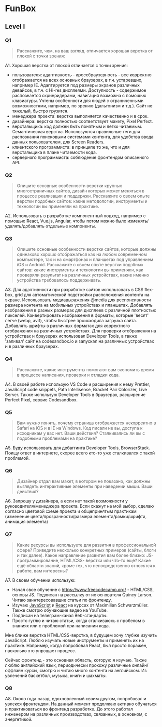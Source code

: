 # FunBox

## Level I

### Q1

> Расскажите, чем, на ваш взгляд, отличается хорошая верстка от плохой с точки зрения:

 A1.  Хорошая верстка от плохой отличается с точки зрения:
- пользователя:  адаптивность -  кроссбраузерность - все корректно отображается на всех основных браузерах, в т.ч. устаревших, например IE. Адаптируется под размеры экранов различных девайсов, в т.ч. с Hi-res дисплеями.
Доступность - содержимое распознается скринридерами, навигация возможна с помощью клавиатуры. Учтены особенности для людей с ограниченными возможностями, например, по зрению (дальтонизм и т.д.).
Сайт не тяжелый, быстро грузится.
- менеджера проекта: верстка выполняется качественно и в срок.
- дизайнера: верстка полностью соответствует макету, Pixel Perfect.
- верстальщика: код должен быть понятным и легко читаемым. Семантическая верстка. Используются правильные теги для распознания поисковыми системами контента, для удобства ввода данных пользователем, для Screen Readers.
- клиентского программиста: в принципе то же, что и для верстальщика в плане читаемости кода.
- серверного программиста: соблюдение фронтендом описанного API.

### Q2

>Опишите основные особенности верстки крупных многостраничных сайтов, дизайн
>которых может меняться в процессе реализации и поддержки.
>Расскажите о своем опыте верстки подобных сайтов: какие методологии, инструменты
>и технологии вы применяли на практике.

A2.  Использовать в разработке компонентный подход, например с помощью React, Vue.js, Angular, чтобы потом можно было изменять/удалять/добавлять отдельные компоненты.

### Q3

>Опишите основные особенности верстки сайтов, которые должны одинаково хорошо
>отображаться как на любом современном компьютере, так и на смартфонах и
>планшетах под управлением iOS и Android. Расскажите о своем опыте верстки
>подобных сайтов: какие инструменты и технологии вы применяли, как проверяли
>результат на различных устройствах, какие именно устройства требовалось
>поддерживать.

A3. Для адаптивности при разработке сайтов использовать в CSS  flex-box, grid для автоматической подстройки расположения контента на экране. Использовать медиавыражения  @media для респонсивности размера контента на мобильных устройствах и планшетах. Добавлять изображения в разных размерах для дисплеев с различной плотностью пикселей. Конвертировать изображения в форматы, которые 'весят' легче (webp, avif), чтобы быстрее происходила загрузка сайта. Добавлять шрифты в различных форматах для корректного отображения на различных устройствах. Для проверки отображения на устройствах и браузерах использовал Developer Tools, а также 'заливал' сайт  на  codesandbox.io и запускал на различных устройствах и в различных браузерах.

### Q4

>Расскажите, какие инструменты помогают вам экономить время в процессе
>написания, проверки и отладки кода.

A4. В своей работе использую VS Code и расширения к нему Prettier, JavaScript code snippets, Path Intellisense, Bracket Pair Colorizer, Live Server.
Также  использую Developer Tools в браузерах, расширение Perfect Pixel, сервис Codesandbox.

### Q5

>Вам нужно понять, почему страница отображается некорректно в Safari на iOS и в IE на
>Windows. Код писали не вы, доступа к исходникам у вас нет. Ваши действия?
>Сталкивались ли вы с подобными проблемами на практике?

A5. Буду использовать для дебаггинга Developer Tools, BrowserStack. Поищу ответ в интернете, скорее всего кто-то уже сталкивался с такой проблемой.

### Q6

>Дизайнер отдал вам макет, в котором не показано, как должны выглядеть
>интерактивные элементы при наведении мыши. Ваши действия?

A6. Запрошу у дизайнера, а если нет такой возможности у руководителя/менеджера проекта. Если скажут на мой выбор, сделаю согласно цветовой схеме проекта и общепринятым практикам (изменение цвета/прозрачности/размера элемента/рамки/шрифта, анимация элемента)

### Q7

>Какие ресурсы вы используете для развития в профессиональной сфере? Приведите
>несколько конкретных примеров (сайты, блоги и так далее).
>Какое направление развития вам более близко: JS-программирование, HTML/CSS-
>верстка или что-то ещё?
>Какие ещё области знаний, кроме тех, что непосредственно относятся к работе, вам
>интересны?

A7. В своем обучении использую:
- Начал свое обучение с https://www.freecodecamp.org/ - HTML/CSS, основы JS. Подписан на рассылку от их основателя Quincy Larson. Читаю заинтересовавшие статьи по фронтенду.
- Изучаю [JavaScript](https://www.udemy.com/course/javascript-the-complete-guide-2020-beginner-advanced/) и [React](https://www.udemy.com/course/react-the-complete-guide-incl-redux/) на курсах от Maximilian Schwarzmüller. Также смотрю обучающие видео на YouTube.
- Подписан на телеграм-канал Веб-стандарты.
- Просто гуглю и читаю статьи, когда сталкиваюсь с пробелом в знаниях или с проблемой при написании кода.

Мне ближе верстка HTML/CSS-верстка, в будущем хочу глубже изучить JavaScript. Люблю изучать новые инструменты и применять их на практике. Например, когда попробовал React, был просто поражен, насколько это упрощает процесс.

Сейчас фронтенд - это основная область, которую я изучаю. Также люблю английский язык, периодически прохожу различные онлайн/оффлайн курсы, смотрю и читаю много контента на английском.
Из увлечений баскетбол, музыка, книги и шахматы.

### Q8

A8. Около года назад, вдохновленный своим другом, попробовал и увлекся фронтендом. На данный момент продолжаю активно обучаться и практиковаться во фронтенд разработке.
До этого работал инженером на различных производствах, связанных, в основном, с энергетикой.
